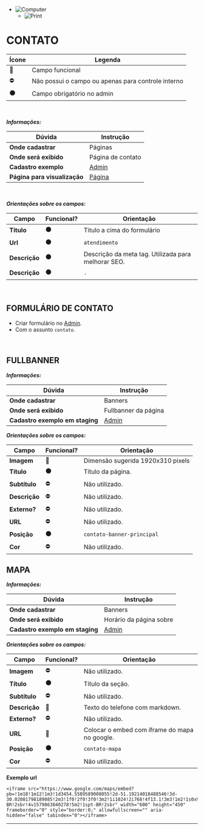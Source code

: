 - ![Computer](../images/prints/computer.png)
  - ![Print](../images/prints/06-contato.png)

# CONTATO

| Ícone               | Legenda                                            |
| ------------------- | -------------------------------------------------- |
| :large_blue_circle: | Campo funcional                                    |
| :no_entry:          | Não possui o campo ou apenas para controle interno |
| :black_circle:      | Campo obrigatório no admin                         |

&nbsp;

**_Informações:_**

| Dúvida                       | Instrução                                                                |
| ---------------------------- | ------------------------------------------------------------------------ |
| **Onde cadastrar**           | Páginas                                                                  |
| **Onde será exibido**        | Página de contato                                                        |
| **Cadastro exemplo**         | [Admin](https://template4.vnda.dev/admin/paginas/editar?id=contato)      |
| **Página para visualização** | [Página](https://template4.vnda.dev/p/contato)                           |

&nbsp;

**_Orientações sobre os campos:_**

| Campo         | Funcional?     | Orientação                                          |
| ------------- | -------------- | --------------------------------------------------- |
| **Titulo**    | :black_circle: | Titulo a cima do formulário                         |
| **Url**       | :black_circle: | `atendimento`                                       |
| **Descrição** | :black_circle: | Descrição da meta tag. Utilizada para melhorar SEO. |
| **Descrição** | :black_circle: | `.`                                                 |

&nbsp;

## FORMULÁRIO DE CONTATO

- Criar formulário no [Admin](https://template4.vnda.dev/admin/config/mensagens-e-avisos/forms).
- Com o assunto `contato`.

&nbsp;

## FULLBANNER

***Informações:***

| Dúvida                          | Instrução                                                     |
| ------------------------------- | ------------------------------------------------------------- |
| **Onde cadastrar**              | Banners                                                       |
| **Onde será exibido**           | Fullbanner da página                                          |
| **Cadastro exemplo em staging** | [Admin](https://template4.vnda.dev/admin/midias/editar?id=31) |

***Orientações sobre os campos:***

| Campo         | Funcional?          | Orientação                    |
| ------------- | ------------------- | ----------------------------- |
| **Imagem**    | :large_blue_circle: | Dimensão sugerida 1920x310 pixels |
| **Título**    | :black_circle:      | Título da página.             |
| **Subtítulo** | :no_entry:          | Não utilizado.                |
| **Descrição** | :no_entry:          | Não utilizado.                |
| **Externo?**  | :no_entry:          | Não utilizado.                |
| **URL**       | :no_entry:          | Não utilizado.                |
| **Posição**   | :black_circle:      | `contato-banner-principal`    |
| **Cor**       | :no_entry:          | Não utilizado.                |

## MAPA

***Informações:***

| Dúvida                          | Instrução                                                     |
| ------------------------------- | ------------------------------------------------------------- |
| **Onde cadastrar**              | Banners                                                       |
| **Onde será exibido**           | Horário da página sobre                                       |
| **Cadastro exemplo em staging** | [Admin](https://template4.vnda.dev/admin/banner/editar?id=58) |

***Orientações sobre os campos:***

| Campo         | Funcional?          | Orientação                                    |
| ------------- | ------------------- | --------------------------------------------- |
| **Imagem**    | :no_entry:          | Não utilizado.                                |
| **Título**    | :black_circle:      | Título da seção.                              |
| **Subtítulo** | :no_entry:          | Não utilizado.                                |
| **Descrição** | :large_blue_circle: | Texto do telefone com markdown.               |
| **Externo?**  | :no_entry:          | Não utilizado.                                |
| **URL**       | :large_blue_circle: | Colocar o embed com iframe do mapa no google. |
| **Posição**   | :black_circle:      | `contato-mapa`                                |
| **Cor**       | :no_entry:          | Não utilizado.                                |

**Exemplo url**
```
<iframe src="https://www.google.com/maps/embed?pb=!1m18!1m12!1m3!1d3454.5589589008055!2d-51.19214018488546!3d-30.02081798189085!2m3!1f0!2f0!3f0!3m2!1i1024!2i768!4f13.1!3m3!1m2!1s0x951979c5455d1065%3A0x19bd8a59c801d28!2sVnda!5e0!3m2!1spt-BR!2sbr!4v1579863840278!5m2!1spt-BR!2sbr" width="600" height="450" frameborder="0" style="border:0;" allowfullscreen="" aria-hidden="false" tabindex="0"></iframe>
```

***
